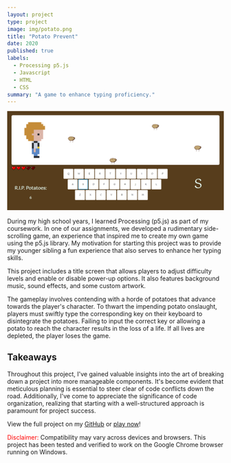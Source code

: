 ```yaml
---
layout: project
type: project
image: img/potato.png
title: "Potato Prevent"
date: 2020
published: true
labels:
  - Processing p5.js
  - Javascript
  - HTML
  - CSS
summary: "A game to enhance typing proficiency."
---
```


<img class="img-fluid" src="../img/potato-prevent-playing.png">

During my high school years, I learned Processing (p5.js) as part of my coursework. In one of our assignments, we developed a rudimentary side-scrolling game, an experience that inspired me to create my own game using the p5.js library. My motivation for starting this project was to provide my younger sibling a fun experience that also serves to enhance her typing skills.

This project includes a title screen that allows players to adjust difficulty levels and enable or disable power-up options. It also features background music, sound effects, and some custom artwork.

The gameplay involves contending with a horde of potatoes that advance towards the player's character. To thwart the impending potato onslaught, players must swiftly type the corresponding key on their keyboard to disintegrate the potatoes. Failing to input the correct key or allowing a potato to reach the character results in the loss of a life. If all lives are depleted, the player loses the game.

## Takeaways

Throughout this project, I've gained valuable insights into the art of breaking down a project into more manageable components. It's become evident that meticulous planning is essential to steer clear of code conflicts down the road. Additionally, I've come to appreciate the significance of code organization, realizing that starting with a well-structured approach is paramount for project success.

View the full project on my [GitHub](https://github.com/loellelam/Potato-Prevent) or [play now](https://loellelam.github.io/Potato-Prevent/)!

<span style="color:red">Disclaimer:</span> Compatibility may vary across devices and browsers. This project has been tested and verified to work on the Google Chrome browser running on Windows.
